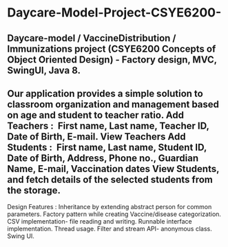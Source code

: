 # Daycare-Model-Project-CSYE6200-
Daycare-model / VaccineDistribution / Immunizations project (CSYE6200 Concepts of Object Oriented Design) - Factory design, MVC, SwingUI, Java 8.
--
Our application provides a simple solution to classroom organization and management based on age and student to teacher ratio.
Add Teachers : 
First name, Last name, Teacher ID, Date of Birth, E-mail.
View Teachers
Add Students : 
First name, Last name, Student ID, Date of Birth, Address, Phone no., Guardian Name, E-mail, Vaccination dates
View Students, and fetch details of the selected students from the storage.
--
Design Features : 
Inheritance by extending abstract person for common parameters.
Factory pattern while creating Vaccine/disease categorization.
CSV implementation- file reading and writing.
Runnable interface implementation.
Thread usage.
Filter and stream API- anonymous class.
Swing UI.
